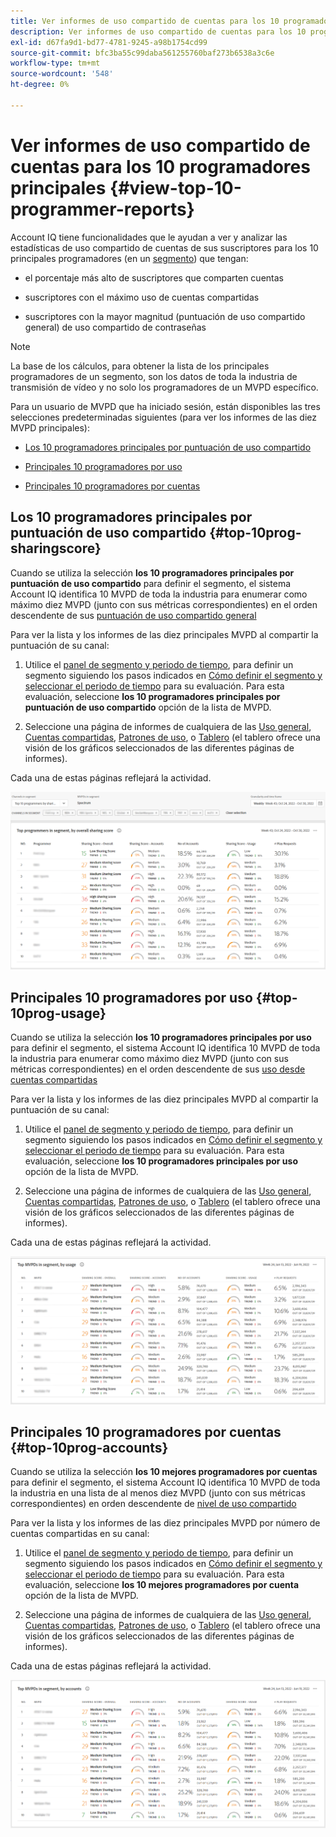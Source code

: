 ```yaml
---
title: Ver informes de uso compartido de cuentas para los 10 programadores principales
description: Ver informes de uso compartido de cuentas para los 10 programadores principales
exl-id: d67fa9d1-bd77-4781-9245-a98b1754cd99
source-git-commit: bfc3ba55c99daba561255760baf273b6538a3c6e
workflow-type: tm+mt
source-wordcount: '548'
ht-degree: 0%

---
```


# Ver informes de uso compartido de cuentas para los 10 programadores principales {#view-top-10-programmer-reports}

Account IQ tiene funcionalidades que le ayudan a ver y analizar las estadísticas de uso compartido de cuentas de sus suscriptores para los 10 principales programadores (en un [segmento](/help/AccountIQ/product-concepts.md#segmet-def)) que tengan:

* el porcentaje más alto de suscriptores que comparten cuentas

* suscriptores con el máximo uso de cuentas compartidas

* suscriptores con la mayor magnitud (puntuación de uso compartido general) de uso compartido de contraseñas

>[!NOTE]
>
>La base de los cálculos, para obtener la lista de los principales programadores de un segmento, son los datos de toda la industria de transmisión de vídeo y no solo los programadores de un MVPD específico.

<!--
>[!NOTE]
>
>Only the MVPDs that have a minimum of 50,000 active subscriber accounts are considered to obtain these reports.
-->

Para un usuario de MVPD que ha iniciado sesión, están disponibles las tres selecciones predeterminadas siguientes (para ver los informes de las diez MVPD principales):

* [Los 10 programadores principales por puntuación de uso compartido](#top-10prog-sharingscore)

* [Principales 10 programadores por uso](#top-10prog-usage)

* [Principales 10 programadores por cuentas](#top-10prog-accounts)

## Los 10 programadores principales por puntuación de uso compartido {#top-10prog-sharingscore}

Cuando se utiliza la selección **los 10 programadores principales por puntuación de uso compartido** para definir el segmento, el sistema Account IQ identifica 10 MVPD de toda la industria para enumerar como máximo diez MVPD (junto con sus métricas correspondientes) en el orden descendente de sus [puntuación de uso compartido general](/help/AccountIQ/product-concepts.md#overall-sharing-score)

Para ver la lista y los informes de las diez principales MVPD al compartir la puntuación de su canal:

1. Utilice el [panel de segmento y periodo de tiempo](/help/AccountIQ/segments-timeframe.md), para definir un segmento siguiendo los pasos indicados en [Cómo definir el segmento y seleccionar el periodo de tiempo](/help/AccountIQ/howto-select-segment-timeframe.md) para su evaluación. Para esta evaluación, seleccione **los 10 programadores principales por puntuación de uso compartido** opción de la lista de MVPD.

1. Seleccione una página de informes de cualquiera de las [Uso general](/help/AccountIQ/general-usage-reports.md), [Cuentas compartidas](/help/AccountIQ/shared-acc-reports.md), [Patrones de uso](/help/AccountIQ/usage-patterns.md), o [Tablero](/help/AccountIQ/dashboard.md) (el tablero ofrece una visión de los gráficos seleccionados de las diferentes páginas de informes).

Cada una de estas páginas reflejará la actividad.

![](assets/top-ten-prog-overallscore.png)

## Principales 10 programadores por uso {#top-10prog-usage}

Cuando se utiliza la selección **los 10 programadores principales por uso** para definir el segmento, el sistema Account IQ identifica 10 MVPD de toda la industria para enumerar como máximo diez MVPD (junto con sus métricas correspondientes) en el orden descendente de sus [uso desde cuentas compartidas](/help/AccountIQ/product-concepts.md)

Para ver la lista y los informes de las diez principales MVPD al compartir la puntuación de su canal:

1. Utilice el [panel de segmento y periodo de tiempo](/help/AccountIQ/segments-timeframe.md), para definir un segmento siguiendo los pasos indicados en [Cómo definir el segmento y seleccionar el periodo de tiempo](/help/AccountIQ/howto-select-segment-timeframe.md) para su evaluación. Para esta evaluación, seleccione **los 10 programadores principales por uso** opción de la lista de MVPD.

1. Seleccione una página de informes de cualquiera de las [Uso general](/help/AccountIQ/general-usage-reports.md), [Cuentas compartidas](/help/AccountIQ/shared-acc-reports.md), [Patrones de uso](/help/AccountIQ/usage-patterns.md), o [Tablero](/help/AccountIQ/dashboard.md) (el tablero ofrece una visión de los gráficos seleccionados de las diferentes páginas de informes).

Cada una de estas páginas reflejará la actividad.

![](assets/top-ten-mvpds-usage.png)

## Principales 10 programadores por cuentas {#top-10prog-accounts}

Cuando se utiliza la selección **los 10 mejores programadores por cuentas** para definir el segmento, el sistema Account IQ identifica 10 MVPD de toda la industria en una lista de al menos diez MVPD (junto con sus métricas correspondientes) en orden descendente de [nivel de uso compartido](/help/AccountIQ/product-concepts.md)

Para ver la lista y los informes de las diez principales MVPD por número de cuentas compartidas en su canal:

1. Utilice el [panel de segmento y periodo de tiempo](/help/AccountIQ/segments-timeframe.md), para definir un segmento siguiendo los pasos indicados en [Cómo definir el segmento y seleccionar el periodo de tiempo](/help/AccountIQ/howto-select-segment-timeframe.md) para su evaluación. Para esta evaluación, seleccione **los 10 mejores programadores por cuenta** opción de la lista de MVPD.

1. Seleccione una página de informes de cualquiera de las [Uso general](/help/AccountIQ/general-usage-reports.md), [Cuentas compartidas](/help/AccountIQ/shared-acc-reports.md), [Patrones de uso](/help/AccountIQ/usage-patterns.md), o [Tablero](/help/AccountIQ/dashboard.md) (el tablero ofrece una visión de los gráficos seleccionados de las diferentes páginas de informes).

Cada una de estas páginas reflejará la actividad.

![](assets/top-ten-mvpds-accounts.png)
